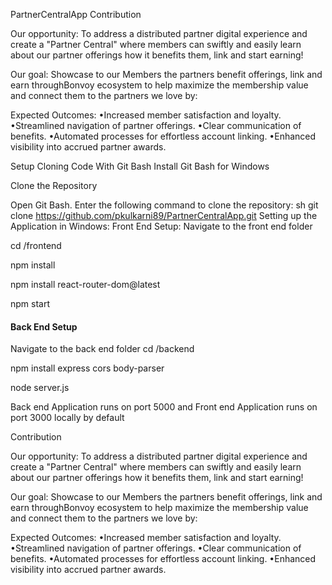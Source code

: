 PartnerCentralApp
Contribution

Our opportunity: To address a distributed partner digital experience and create a "Partner Central" where members can swiftly and easily learn about our partner offerings how it benefits them, link and start earning!

Our goal: Showcase to our Members the partners benefit offerings, link and earn throughBonvoy ecosystem to help maximize the membership value and connect them to the partners we love by:

Expected Outcomes: •Increased member satisfaction and loyalty. •Streamlined navigation of partner offerings. •Clear communication of benefits. •Automated processes for effortless account linking. •Enhanced visibility into accrued partner awards.

Setup
Cloning Code With Git Bash
Install Git Bash for Windows

Clone the Repository

Open Git Bash.
Enter the following command to clone the repository: sh git clone https://github.com/pkulkarni89/PartnerCentralApp.git
Setting up the Application in Windows:
Front End Setup:
Navigate to the front end folder

cd /frontend

npm install

npm install react-router-dom@latest

npm start

#### Back End Setup

Navigate to the back end folder
cd /backend

npm install express cors body-parser

node server.js

Back end Application runs on port 5000 and Front end Application runs on port 3000 locally by default

Contribution

Our opportunity: To address a distributed partner digital experience and create a "Partner Central" where members can swiftly and easily learn about our partner offerings how it benefits them, link and start earning!

Our goal: Showcase to our Members the partners benefit offerings, link and earn throughBonvoy ecosystem to help maximize the membership value and connect them to the partners we love by:

Expected Outcomes: •Increased member satisfaction and loyalty. •Streamlined navigation of partner offerings. •Clear communication of benefits. •Automated processes for effortless account linking. •Enhanced visibility into accrued partner awards.
